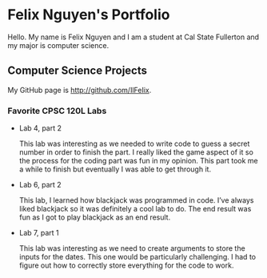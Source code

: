 # Felix Nguyen's Portfolio

Hello. My name is Felix Nguyen and I am a student at Cal State Fullerton and my major is computer science.

## Computer Science Projects 

My GitHub page is http://github.com/IlFeIix.

### Favorite CPSC 120L Labs

* Lab 4, part 2
  
  This lab was interesting as we needed to write code to guess a secret number in order to finish the part. I really liked the game aspect of it so the process for the coding part was fun in my opinion. This part took me a while to finish but eventually I was able to get through it. 

* Lab 6, part 2
  
  This lab, I learned how blackjack was programmed in code. I’ve always liked blackjack so it was definitely a cool lab to do. The end result was fun as I got to play blackjack as an end result.

* Lab 7, part 1
  
  This lab was interesting as we need to create arguments to store the inputs for the dates. This one would be particularly challenging. I had to figure out how to correctly store everything for the code to work.



